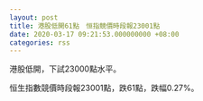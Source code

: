 ```yaml
---
layout: post
title: 港股低開61點　恒指競價時段報23001點
date: 2020-03-17 09:21:53.000000000 +08:00
categories: rss
---
```


港股低開，下試23000點水平。

恒生指數競價時段報23001點，跌61點，跌幅0.27%。
